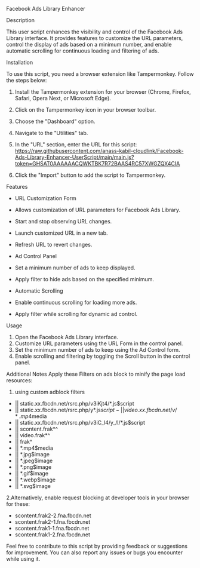 Facebook Ads Library Enhancer

Description

This user script enhances the visibility and control of the Facebook Ads Library interface. It provides features to customize the URL parameters, control the display of ads based on a minimum number, and enable automatic scrolling for continuous loading and filtering of ads.

Installation

To use this script, you need a browser extension like Tampermonkey. Follow the steps below:

1. Install the Tampermonkey extension for your browser (Chrome, Firefox, Safari, Opera Next, or Microsoft Edge).
2. Click on the Tampermonkey icon in your browser toolbar.
3. Choose the "Dashboard" option.
4. Navigate to the "Utilities" tab.
5. In the "URL" section, enter the URL for this script:
https://raw.githubusercontent.com/anass-kabil-cloudlink/Facebook-Ads-Library-Enhancer-UserScript/main/main.js?token=GHSAT0AAAAAACQWKTBK7R72BAAS4RC57XWGZQX4CIA

7. Click the "Import" button to add the script to Tampermonkey.

Features

- URL Customization Form

- Allows customization of URL parameters for Facebook Ads Library.
- Start and stop observing URL changes.
- Launch customized URL in a new tab.
- Refresh URL to revert changes.


- Ad Control Panel

- Set a minimum number of ads to keep displayed.
- Apply filter to hide ads based on the specified minimum.


- Automatic Scrolling

- Enable continuous scrolling for loading more ads.
- Apply filter while scrolling for dynamic ad control.

Usage

1. Open the Facebook Ads Library interface.
2. Customize URL parameters using the URL Form in the control panel.
3. Set the minimum number of ads to keep using the Ad Control form.
4. Enable scrolling and filtering by toggling the Scroll button in the control panel.


Additional Notes
Apply these Filters on ads block to minify the page load resources:
1. using custom adblock filters
- || static.xx.fbcdn.net/rsrc.php/v3iKjt4/*.js$script
- || static.xx.fbcdn.net/rsrc.php/y*.js$script
-|| video.xx.fbcdn.net/v/*.mp4$media
- || static.xx.fbcdn.net/rsrc.php/v3iC_l4/y_/l/*.js$script
- || scontent.frak*^
- || video.frak*^
- || frak^
- || *.mp4$media
- || *.jpg$image
- || *.jpeg$image
- || *.png$image
- || *.gif$image
- || *.webp$image
- || *.svg$image

2.Alternatively, enable request blocking at developer tools in your browser for these:

- scontent.frak2-2.fna.fbcdn.net
- scontent.frak2-1.fna.fbcdn.net
- scontent.frak1-1.fna.fbcdn.net
- scontent.frak1-2.fna.fbcdn.net
  
Feel free to contribute to this script by providing feedback or suggestions for improvement. You can also report any issues or bugs you encounter while using it.

